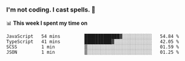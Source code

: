### I'm not coding. I cast spells. 🎩

📊 **This week I spent my time on**
<!--START_SECTION:waka-->
```text
JavaScript   54 mins         █████████████▓░░░░░░░░░░░   54.84 % 
TypeScript   41 mins         ██████████▓░░░░░░░░░░░░░░   42.05 % 
SCSS         1 min           ▒░░░░░░░░░░░░░░░░░░░░░░░░   01.59 % 
JSON         1 min           ▒░░░░░░░░░░░░░░░░░░░░░░░░   01.25 % 
```
<!--END_SECTION:waka-->
